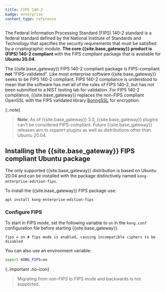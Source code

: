 ```yaml
---
title: FIPS 140-2
badge: enterprise
content_type: reference
---
```


The Federal Information Processing Standard (FIPS) 140-2 standard is a federal standard defined by the National Institute of Standards and Technology that specifies the security requirements that must be satisfied by a cryptographic module. **The core {{site.base_gateway}} product is (FIPS) 140-2 compliant** with the FIPS compliant package that is available for **Ubuntu 20.04**. 

The {{site.base_gateway}} FIPS 140-2 compliant package is FIPS-compliant **not** "FIPS-validated". Like most enterprise software {{site.base_gateway}} seeks to be FIPS 140-2 compliant. FIPS 140-2 compliance is understood to mean that the software has met all of the rules of FIPS 140-2, but has not been submitted to a NIST testing lab for validation. For FIPS 140-2 compliance, {{site.base_gateway}} replaces the non-FIPS compliant OpenSSL with the FIPS validated library [BoringSSL](https://boringssl.googlesource.com/boringssl/) for encryption. 

{:.note}
>**Note**: As of {{site.base_gateway}} 3.0, {{site.base_gateway}} plugins can't be considered FIPS-compliant. Future {{site.base_gateway}} releases aim to support plugins as well as distributions other than Ubuntu 20.04. 

## Installing the {{site.base_gateway}} FIPS compliant Ubuntu package

The only supported {{site.base_gateway}} distribution is based on Ubuntu 20.04 and can be installed with the package distinctively named `kong-enterprise-edition-fips`.

To install the {{site.base_gateway}} FIPS package use:

    apt install kong-enterprise-edition-fips


### Configure FIPS

To start in FIPS mode, set the following variable to `on` in the `kong.conf` configuration file before starting {{site.base_gateway}}. 

```
fips = on # fips mode is enabled, causing incompatible ciphers to be disabled
```

You can also use an environment variable:

```bash
export KONG_FIPS=on
```

{:.important .no-icon}
> Migrating from non-FIPS to FIPS mode and backwards is not supported.
